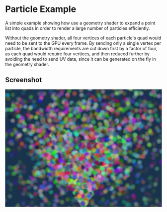 <!--
    Copyright 2017 The Gfx-rs Developers.

    Licensed under the Apache License, Version 2.0 (the "License");
    you may not use this file except in compliance with the License.
    You may obtain a copy of the License at

        http://www.apache.org/licenses/LICENSE-2.0

    Unless required by applicable law or agreed to in writing, software
    distributed under the License is distributed on an "AS IS" BASIS,
    WITHOUT WARRANTIES OR CONDITIONS OF ANY KIND, either express or implied.
    See the License for the specific language governing permissions and
    limitations under the License.
-->

# Particle Example

A simple example showing how use a geometry shader to expand a point list into
quads in order to render a large number of particles efficiently.

Without the geometry shader, all four vertices of each particle's quad would need
to be sent to the GPU every frame. By sending only a single vertex per particle,
the bandwidth requirements are cut down first by a factor of four, as each quad
would require four vertices, and then reduced further by avoiding the need to
send UV data, since it can be generated on the fly in the geometry shader.

## Screenshot

![Particle Example](screenshot.png)
